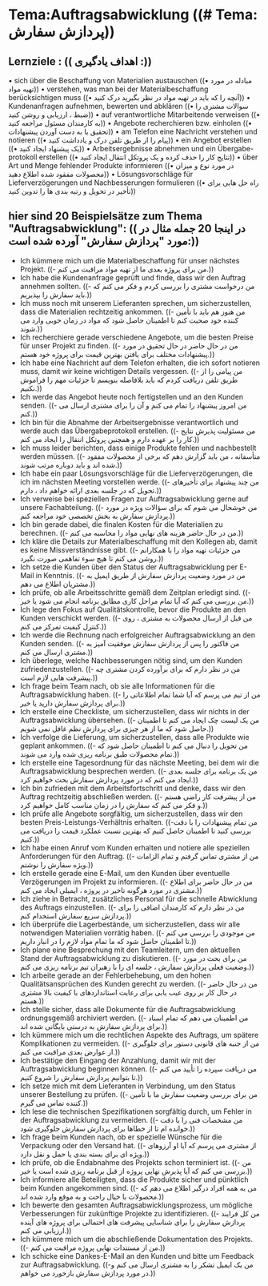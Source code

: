 # Tema:Auftragsabwicklung ((# Tema: پردازش سفارش))
## Lernziele : (( اهداف یادگیری :))
• sich über die Beschaffung von Materialien austauschen ((• مبادله در مورد تهیه مواد))
• verstehen, was man bei der Materialbeschaffung berücksichtigen muss ((• آنچه را که باید در تهیه مواد در نظر بگیرید درک کنید))
• Kundenanfragen aufnehmen, bewerten und abklären ((• سوالات مشتری را ضبط ، ارزیابی و روشن کنید))
• auf verantwortliche Mitarbeitende verweisen ((• به کارمندان مسئول مراجعه کنید))
• Angebote recherchieren bzw. einholen ((• تحقیق یا به دست آوردن پیشنهادات))
• am Telefon eine Nachricht verstehen und notieren ((• پیام را از طریق تلفن درک و یادداشت کنید))
• ein Angebot erstellen ((• یک پیشنهاد ایجاد کنید))
• Arbeitsergebnisse abnehmen und ein Übergabe-protokoll erstellen ((• نتایج کار را حذف کرده و یک پروتکل انتقال ایجاد کنید))
• über Art und Menge fehlender Produkte informieren ((• در مورد نوع و میزان محصولات مفقود شده اطلاع دهید))
• Lösungsvorschläge für Lieferverzögerungen und Nachbesserungen formulieren ((• راه حل هایی برای تأخیر در تحویل و رتبه بندی ها را تدوین کنید))
## hier sind 20 Beispielsätze zum Thema "Auftragsabwicklung": (( در اینجا 20 جمله مثال در مورد "پردازش سفارش" آورده شده است:))
- Ich kümmere mich um die Materialbeschaffung für unser nächstes Projekt. ((- من برای پروژه بعدی ما از تهیه مواد مراقبت می کنم.))
- Ich habe die Kundenanfrage geprüft und finde, dass wir den Auftrag annehmen sollten. ((- من درخواست مشتری را بررسی کردم و فکر می کنم که باید سفارش را بپذیریم.))
- Ich muss noch mit unserem Lieferanten sprechen, um sicherzustellen, dass die Materialien rechtzeitig ankommen. ((- من هنوز هم باید با تأمین کننده خود صحبت کنم تا اطمینان حاصل شود که مواد در زمان خوبی وارد می شوند.))
- Ich recherchiere gerade verschiedene Angebote, um die besten Preise für unser Projekt zu finden. ((- من در حال حاضر در حال تحقیق در مورد پیشنهادات مختلف برای یافتن بهترین قیمت برای پروژه خود هستم.))
- Ich habe eine Nachricht auf dem Telefon erhalten, die ich sofort notieren muss, damit wir keine wichtigen Details vergessen. ((- من پیامی را از طریق تلفن دریافت کردم که باید بلافاصله بنویسم تا جزئیات مهم را فراموش نکنیم.))
- Ich werde das Angebot heute noch fertigstellen und an den Kunden senden. ((- من امروز پیشنهاد را تمام می کنم و آن را برای مشتری ارسال می کنم.))
- Ich bin für die Abnahme der Arbeitsergebnisse verantwortlich und werde auch das Übergabeprotokoll erstellen. ((- من مسئولیت پذیرش نتایج کار را بر عهده دارم و همچنین پروتکل انتقال را ایجاد می کنم.))
- Ich muss leider berichten, dass einige Produkte fehlen und nachbestellt werden müssen. ((- متأسفانه ، من باید گزارش دهم که برخی از محصولات مفقود شده اند و باید دوباره مرتب شوند.))
- Ich habe ein paar Lösungsvorschläge für die Lieferverzögerungen, die ich im nächsten Meeting vorstellen werde. ((- من چند پیشنهاد برای تأخیرهای تحویل که در جلسه بعدی ارائه خواهم داد ، دارم.))
- Ich verweise bei speziellen Fragen zur Auftragsabwicklung gerne auf unsere Fachabteilung. ((- من خوشحال می شوم که برای سؤالات ویژه در مورد پردازش سفارش به بخش تخصصی خود مراجعه کنم.))
- Ich bin gerade dabei, die finalen Kosten für die Materialien zu berechnen. ((- من در حال حاضر هزینه های نهایی مواد را محاسبه می کنم.))
- Ich kläre die Details zur Materialbeschaffung mit den Kollegen ab, damit es keine Missverständnisse gibt. ((- من جزئیات تهیه مواد را با همکارانم روشن می کنم تا هیچ سوء تفاهمی صورت نگیرد.))
- Ich setze die Kunden über den Status der Auftragsabwicklung per E-Mail in Kenntnis. ((- من در مورد وضعیت پردازش سفارش از طریق ایمیل به مشتریان اطلاع می دهم.))
- Ich prüfe, ob alle Arbeitsschritte gemäß dem Zeitplan erledigt sind. ((- من بررسی می کنم که آیا تمام مراحل کاری مطابق برنامه انجام می شود یا خیر.))
- Ich lege den Fokus auf Qualitätskontrolle, bevor die Produkte an den Kunden verschickt werden. ((- من قبل از ارسال محصولات به مشتری ، روی کنترل کیفیت تمرکز می کنم.))
- Ich werde die Rechnung nach erfolgreicher Auftragsabwicklung an den Kunden senden. ((- من فاکتور را پس از پردازش سفارش موفقیت آمیز به مشتری ارسال می کنم.))
- Ich überlege, welche Nachbesserungen nötig sind, um den Kunden zufriedenzustellen. ((- من در نظر دارم که برای برآورده کردن مشتری چه پیشرفت هایی لازم است.))
- Ich frage beim Team nach, ob sie alle Informationen für die Auftragsabwicklung haben. ((- من از تیم می پرسم که آیا شما تمام اطلاعاتی را برای پردازش سفارش دارید یا خیر.))
- Ich erstelle eine Checkliste, um sicherzustellen, dass wir nichts in der Auftragsabwicklung übersehen. ((- من یک لیست چک ایجاد می کنم تا اطمینان حاصل شود که ما از هر چیزی برای پردازش نظم غافل نمی شویم.))
- Ich verfolge die Lieferung, um sicherzustellen, dass alle Produkte wie geplant ankommen. ((- من تحویل را دنبال می کنم تا اطمینان حاصل شود که تمام محصولات طبق برنامه ریزی شده وارد می شوند.))
- Ich erstelle eine Tagesordnung für das nächste Meeting, bei dem wir die Auftragsabwicklung besprechen werden. ((- من یک برنامه برای جلسه بعدی ایجاد می کنم که در مورد پردازش سفارش بحث خواهیم کرد.))
- Ich bin zufrieden mit dem Arbeitsfortschritt und denke, dass wir den Auftrag rechtzeitig abschließen werden. ((- من از پیشرفت کار راضی هستم و فکر می کنم که سفارش را در زمان مناسب کامل خواهیم کرد.))
- Ich prüfe alle Angebote sorgfältig, um sicherzustellen, dass wir den besten Preis-Leistungs-Verhältnis erhalten. ((-من تمام پیشنهادات را با دقت بررسی کنید تا اطمینان حاصل کنیم که بهترین نسبت عملکرد قیمت را دریافت می کنیم.))
- Ich habe einen Anruf vom Kunden erhalten und notiere alle speziellen Anforderungen für den Auftrag. ((- من از مشتری تماس گرفتم و تمام الزامات ویژه سفارش را نوشتم.))
- Ich erstelle gerade eine E-Mail, um den Kunden über eventuelle Verzögerungen im Projekt zu informieren. ((- من در حال حاضر برای اطلاع مشتری در مورد هرگونه تاخیر در پروژه ، ایمیلی ایجاد می کنم.))
- Ich ziehe in Betracht, zusätzliches Personal für die schnelle Abwicklung des Auftrags einzustellen. ((- من در نظر دارم که کارمندان اضافی را برای پردازش سریع سفارش استخدام کنم.))
- Ich überprüfe die Lagerbestände, um sicherzustellen, dass wir alle notwendigen Materialien vorrätig haben. ((- من موجودی را بررسی می کنم تا اطمینان حاصل شود که ما تمام مواد لازم را در انبار داریم.))
- Ich plane eine Besprechung mit den Teamleitern, um den aktuellen Stand der Auftragsabwicklung zu diskutieren. ((- من برای بحث در مورد وضعیت فعلی پردازش سفارش ، جلسه ای را با رهبران تیم برنامه ریزی می کنم.))
- Ich arbeite gerade an der Fehlerbehebung, um den hohen Qualitätsansprüchen des Kunden gerecht zu werden. ((- من در حال حاضر در حال کار بر روی عیب یابی برای رعایت استانداردهای با کیفیت بالا مشتری هستم.))
- Ich stelle sicher, dass alle Dokumente für die Auftragsabwicklung ordnungsgemäß archiviert werden. ((- من اطمینان می دهم که تمام اسناد برای پردازش سفارش به درستی بایگانی شده اند.))
- Ich kümmere mich um die rechtlichen Aspekte des Auftrags, um spätere Komplikationen zu vermeiden. ((- من از جنبه های قانونی دستور برای جلوگیری از عوارض بعدی مراقبت می کنم.))
- Ich bestätige den Eingang der Anzahlung, damit wir mit der Auftragsabwicklung beginnen können. ((- من دریافت سپرده را تأیید می کنم تا بتوانیم پردازش سفارش را شروع کنیم.))
- Ich setze mich mit dem Lieferanten in Verbindung, um den Status unserer Bestellung zu prüfen. ((- من برای بررسی وضعیت سفارش ما با تأمین کننده تماس می گیرم.))
- Ich lese die technischen Spezifikationen sorgfältig durch, um Fehler in der Auftragsabwicklung zu vermeiden. ((- من مشخصات فنی را با دقت خوانده ام تا از خطاها برای پردازش سفارش جلوگیری شود.))
- Ich frage beim Kunden nach, ob er spezielle Wünsche für die Verpackung oder den Versand hat. ((- از مشتری می پرسم که آیا او آرزوهای ویژه ای برای بسته بندی یا حمل و نقل دارد.))
- Ich prüfe, ob die Endabnahme des Projekts schon terminiert ist. ((- من بررسی می کنم که آیا پذیرش نهایی پروژه از قبل برنامه ریزی شده است یا خیر.))
- Ich informiere alle Beteiligten, dass die Produkte sicher und pünktlich beim Kunden angekommen sind. ((- من به همه افراد درگیر اطلاع می دهم که محصولات با خیال راحت و به موقع وارد شده اند.))
- Ich bewerte den gesamten Auftragsabwicklungsprozess, um mögliche Verbesserungen für zukünftige Projekte zu identifizieren. ((- من کل فرایند پردازش سفارش را برای شناسایی پیشرفت های احتمالی برای پروژه های آینده ارزیابی می کنم.))
- Ich kümmere mich um die abschließende Dokumentation des Projekts. ((- من از مستندات نهایی پروژه مراقبت می کنم.))
- Ich schicke eine Dankes-E-Mail an den Kunden und bitte um Feedback zur Auftragsabwicklung. ((-من یک ایمیل تشکر را به مشتری ارسال می کنم و در مورد پردازش سفارش بازخورد می خواهم.))
